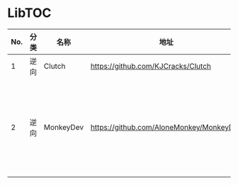 # LibTOC

| No. | 分类 | 名称 | 地址 | 备注 |
| --- | --- | --- | --- | --- |
| 1 | 逆向 | Clutch | https://github.com/KJCracks/Clutch |  |
| 2 | 逆向 | MonkeyDev | https://github.com/AloneMonkey/MonkeyDev | 三方注入动态库方法 |

